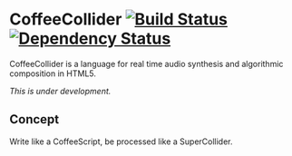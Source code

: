 # CoffeeCollider [![Build Status](https://travis-ci.org/mohayonao/CoffeeCollider.png?branch=master)](https://travis-ci.org/mohayonao/CoffeeCollider) [![Dependency Status](https://gemnasium.com/mohayonao/CoffeeCollider.png)](https://gemnasium.com/mohayonao/CoffeeCollider)

CoffeeCollider is a language for real time audio synthesis and algorithmic composition in HTML5.

*This is under development.*

## Concept
Write like a CoffeeScript, be processed like a SuperCollider.
